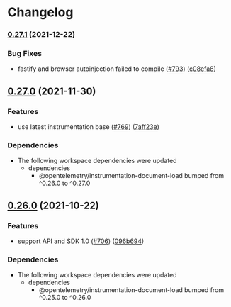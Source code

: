 # Changelog

### [0.27.1](https://www.github.com/open-telemetry/opentelemetry-js-contrib/compare/browser-extension-autoinjection-v0.27.0...browser-extension-autoinjection-v0.27.1) (2021-12-22)


### Bug Fixes

* fastify and browser autoinjection failed to compile ([#793](https://www.github.com/open-telemetry/opentelemetry-js-contrib/issues/793)) ([c08efa8](https://www.github.com/open-telemetry/opentelemetry-js-contrib/commit/c08efa82a38d3d5b4d0c51d712a39052317b9f74))

## [0.27.0](https://www.github.com/open-telemetry/opentelemetry-js-contrib/compare/browser-extension-autoinjection-v0.26.0...browser-extension-autoinjection-v0.27.0) (2021-11-30)


### Features

* use latest instrumentation base ([#769](https://www.github.com/open-telemetry/opentelemetry-js-contrib/issues/769)) ([7aff23e](https://www.github.com/open-telemetry/opentelemetry-js-contrib/commit/7aff23ebebbe209fa3b78c2e7f513c9cd2231be4))


### Dependencies

* The following workspace dependencies were updated
  * dependencies
    * @opentelemetry/instrumentation-document-load bumped from ^0.26.0 to ^0.27.0

## [0.26.0](https://www.github.com/open-telemetry/opentelemetry-js-contrib/compare/browser-extension-autoinjection-v0.25.0...browser-extension-autoinjection-v0.26.0) (2021-10-22)


### Features

* support API and SDK 1.0 ([#706](https://www.github.com/open-telemetry/opentelemetry-js-contrib/issues/706)) ([096b694](https://www.github.com/open-telemetry/opentelemetry-js-contrib/commit/096b694bbc3079f0ab4ee0462869b10eb8185202))



### Dependencies

* The following workspace dependencies were updated
  * dependencies
    * @opentelemetry/instrumentation-document-load bumped from ^0.25.0 to ^0.26.0

